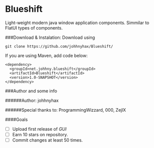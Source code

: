 # Blueshift

Light-weight modern java window application components. Simmilar to FlatUI types of components.

###Download & Instalation:
Download using
```
git clone https://github.com/johhnyhax/Blueshift/
```
If you are using Maven, add code below:
```
<dependency>
  <groupId>net.johhny.blueshift</groupId>
  <artifactId>Blueshift</artifactId>
  <version>1.0-SNAPSHOT</version>
</dependency>
```

###Author and some info

######Author:
johhnyhax

######Special thanks to:
ProgrammingWizzard,
000,
ZejlX

####Goals
- [ ] Upload first release of *GUI*
- [ ] Earn 10 stars on repository.
- [ ] Commit changes at least 50 times.
